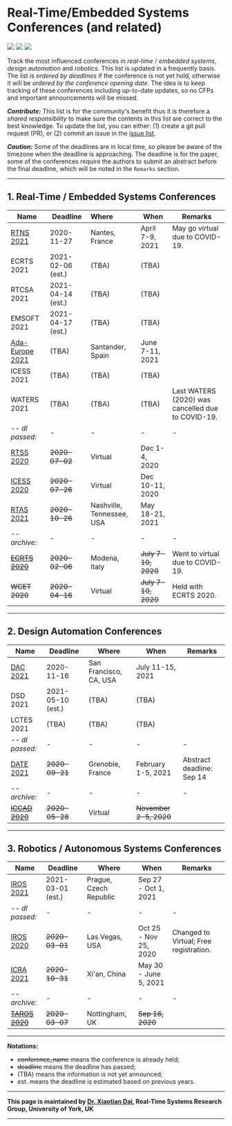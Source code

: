 # Real-Time/Embedded Systems Conferences (and related)

![](https://badgen.net/github/stars/automaticdai/realtime-embedded-conferences)  ![](https://badgen.net/github/issues/automaticdai/realtime-embedded-conferences)  ![](https://badgen.net/github/contributors/automaticdai/realtime-embedded-conferences)

Track the most influenced conferences in _real-time_ / _embedded systems_, _design automation_ and _robotics_. This list is updated in a frequently basis. The list is _ordered by deadlines_ if the conference is not yet hold, otherwise it will be _ordered by the conference opening date_. The idea is to keep tracking of these conferences including up-to-date updates, so no CFPs and important announcements will be missed.

***Contribute:*** This list is for the community's benefit thus it is therefore a _shared responsibility_ to make sure the contents in this list are correct to the best knowledge. To update the list, you can either: (1) create a git pull request (PR), or (2) commit an issue in the [issue list](https://github.com/automaticdai/realtime-embedded-conferences/issues).

***Caution:*** Some of the deadlines are in local time, so please be aware of the timezone when the deadline is approaching. The deadline is for the paper, some of the conferences require the authors to submit an abstract before the final deadline, which will be noted in the `Remarks` section.

---

## 1. Real-Time / Embedded Systems Conferences

| Name                                                  | Deadline          | Where                     | When                | Remarks                                           |
| ----------------------------------------------------- | ----------------- | :------------------------ | ------------------- | ------------------------------------------------- |
| [RTNS 2021](https://rtns2021.univ-nantes.fr/)         | 2020-11-27        | Nantes, France            | April 7-9, 2021     | May go virtual due to COVID-19.                   |
| ECRTS 2021                                            | 2021-02-06 (est.) | (TBA)                     | (TBA)               |                                                   |
| RTCSA 2021                                            | 2021-04-14 (est.) | (TBA)                     | (TBA)               |                                                   |
| EMSOFT 2021                                           | 2021-04-17 (est.) | (TBA)                     | (TBA)               |                                                   |
| [Ada-Europe 2021](http://www.ada-europe.org/confs/ae) | (TBA)             | Santander, Spain          | June 7-11, 2021     |                                                   |
| ICESS 2021                                            | (TBA)             | (TBA)                     | (TBA)               |                                                   |
| WATERS 2021                                           | (TBA)             | (TBA)                     | (TBA)               | Last WATERS (2020) was cancelled due to COVID-19. |
| -- *dl passed:*                                       | -                 | -                         | -                   | -                                                 |
| [RTSS 2020](http://2020.rtss.org/)                    | ~~2020-07-02~~    | Virtual                   | Dec 1-4, 2020       |                                                   |
| [ICESS 2020](http://icess.net/)                       | ~~2020-07-26~~    | Virtual                   | Dec 10-11, 2020     |                                                   |
| [RTAS 2021](http://2021.rtas.org/)                    | ~~2020-10-26~~    | Nashville, Tennessee, USA | May 18-21, 2021     |                                                   |
| -- *archive:*                                         | -                 | -                         | -                   | -                                                 |
| ~~[ECRTS 2020](https://www.ecrts.org/)~~              | ~~2020-02-06~~    | Modena, Italy             | ~~July 7-10, 2020~~ | Went to virtual due to COVID-19.                  |
| ~~WCET 2020~~                                         | ~~2020-04-16~~    | Virtual                   | ~~July 7-10, 2020~~ | Held with ECRTS 2020.                             |

---

## 2. Design Automation Conferences

| Name                                               | Deadline          | Where                  | When                   | Remarks                   |
| -------------------------------------------------- | ----------------- | ---------------------- | ---------------------- | ------------------------- |
| [DAC 2021](https://dac.com/call-for-contributions) | 2020-11-16        | San Francisco, CA, USA | July 11-15, 2021       |                           |
| DSD 2021                                           | 2021-05-10 (est.) | (TBA)                  | (TBA)                  |                           |
| LCTES 2021                                         | (TBA)             | (TBA)                  | (TBA)                  |                           |
| -- *dl passed:*                                    | -                 | -                      | -                      | -                         |
| [DATE 2021](https://www.date-conference.com/)      | ~~2020-09-21~~    | Grenoble, France       | February 1-5, 2021     | Abstract deadline: Sep 14 |
| -- *archive:*                                      | -                 | -                      | -                      | -                         |
| ~~[ICCAD 2020](https://iccad.com/)~~               | ~~2020-05-28~~    | Virtual                | ~~November 2-5, 2020~~ |                           |

---

## 3. Robotics / Autonomous Systems Conferences

| Name                                                         | Deadline          | Where                  | When                  | Remarks                                |
| ------------------------------------------------------------ | ----------------- | ---------------------- | --------------------- | -------------------------------------- |
| [IROS 2021](http://www.iros2021.org/)                        | 2021-03-01 (est.) | Prague, Czech Republic | Sep 27 - Oct 1, 2021  |                                        |
| -- *dl passed:*                                              | -                 | -                      | -                     | -                                      |
| [IROS 2020](https://www.iros2020.org/index.html)             | ~~2020-03-01~~    | Las Vegas, USA         | Oct 25 - Nov 25, 2020 | Changed to Virtual; Free registration. |
| [ICRA 2021](http://www.icra2021.org/)                        | ~~2020-10-31~~    | Xi'an, China           | May 30 - June 5, 2021 |                                        |
| -- *archive:*                                                | -                 | -                      | -                     | -                                      |
| ~~[TAROS 2020](https://www.nottingham.ac.uk/conference/fac-eng/taros/index.aspx)~~ | ~~2020-03-07~~    | Nottingham, UK         | ~~Sep 16, 2020~~      |                                        |

---

**Notations:**

-   ~~conference_name~~ means the conference is already held; 
-   ~~deadline~~ means the deadline has passed;
-   (TBA) means the information is not yet announced;
-   est. means the deadline is estimated based on previous years.

---

**This page is maintained by [Dr. Xiaotian Dai](http://www.xiaotiandai.com), Real-Time Systems Research Group, University of York, UK**

---
